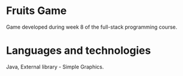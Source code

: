 # Fruits Game
Game developed during week 8 of the full-stack programming course.

# Languages and technologies
Java, External library - Simple Graphics.


